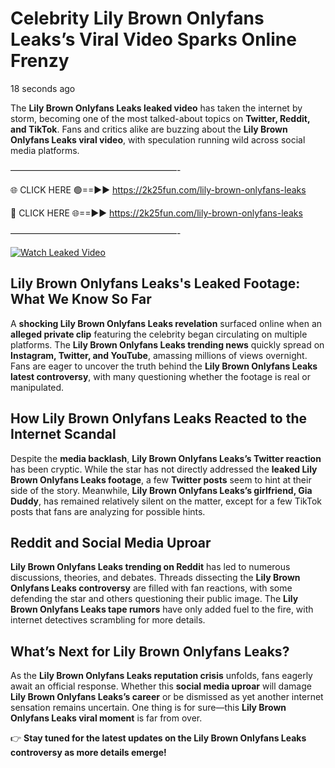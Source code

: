 # Celebrity Lily Brown Onlyfans Leaks’s Viral Video Sparks Online Frenzy

18 seconds ago

The **Lily Brown Onlyfans Leaks leaked video** has taken the internet by storm, becoming one of the most talked-about topics on **Twitter, Reddit, and TikTok**. Fans and critics alike are buzzing about the **Lily Brown Onlyfans Leaks viral video**, with speculation running wild across social media platforms.

———————————————————-

🌐 CLICK HERE 🟢==►► https://2k25fun.com/lily-brown-onlyfans-leaks

🔴 CLICK HERE 🌐==►► https://2k25fun.com/lily-brown-onlyfans-leaks

———————————————————-

[![Watch Leaked Video](https://miro.medium.com/v2/resize:fit:828/format:webp/1*cilzJN44JGOrTw9NJCrNHA.gif "Watch Leaked Video")](https://2k25fun.com/lily-brown-onlyfans-leaks)

## **Lily Brown Onlyfans Leaks's Leaked Footage: What We Know So Far**  
A **shocking Lily Brown Onlyfans Leaks revelation** surfaced online when an **alleged private clip** featuring the celebrity began circulating on multiple platforms. The **Lily Brown Onlyfans Leaks trending news** quickly spread on **Instagram, Twitter, and YouTube**, amassing millions of views overnight. Fans are eager to uncover the truth behind the **Lily Brown Onlyfans Leaks latest controversy**, with many questioning whether the footage is real or manipulated.  

## **How Lily Brown Onlyfans Leaks Reacted to the Internet Scandal**  
Despite the **media backlash**, **Lily Brown Onlyfans Leaks’s Twitter reaction** has been cryptic. While the star has not directly addressed the **leaked Lily Brown Onlyfans Leaks footage**, a few **Twitter posts** seem to hint at their side of the story. Meanwhile, **Lily Brown Onlyfans Leaks’s girlfriend, Gia Duddy**, has remained relatively silent on the matter, except for a few TikTok posts that fans are analyzing for possible hints.  

## **Reddit and Social Media Uproar**  
**Lily Brown Onlyfans Leaks trending on Reddit** has led to numerous discussions, theories, and debates. Threads dissecting the **Lily Brown Onlyfans Leaks controversy** are filled with fan reactions, with some defending the star and others questioning their public image. The **Lily Brown Onlyfans Leaks tape rumors** have only added fuel to the fire, with internet detectives scrambling for more details.  

## **What’s Next for Lily Brown Onlyfans Leaks?**  
As the **Lily Brown Onlyfans Leaks reputation crisis** unfolds, fans eagerly await an official response. Whether this **social media uproar** will damage **Lily Brown Onlyfans Leaks’s career** or be dismissed as yet another internet sensation remains uncertain. One thing is for sure—this **Lily Brown Onlyfans Leaks viral moment** is far from over.  

👉 **Stay tuned for the latest updates on the Lily Brown Onlyfans Leaks controversy as more details emerge!**  
